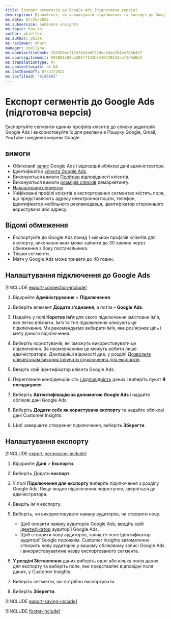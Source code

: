 ```yaml
---
title: Експорт сегментів до Google Ads (підготовча версія)
description: Дізнайтеся, як налаштувати підключення та експорт до Google Ads.
ms.date: 07/25/2022
ms.subservice: audience-insights
ms.topic: how-to
author: pkieffer
ms.author: philk
ms.reviewer: mhart
manager: shellyha
ms.openlocfilehash: fd7498ecf17ef8a3a8f22dcc49ae204bef88b47f
ms.sourcegitcommit: 594081c82ca385f7143b3416378533aaf2d6d0d3
ms.translationtype: MT
ms.contentlocale: uk-UA
ms.lasthandoff: 07/27/2022
ms.locfileid: "9196603"
---
```

# <a name="export-segments-to-google-ads-preview"></a>Експорт сегментів до Google Ads (підготовча версія)

Експортуйте сегменти єдиних профілів клієнтів до списку аудиторій Google Ads і використовуйте їх для реклами в Пошуку Google, Gmail, YouTube і медійній мережі Google.

## <a name="prerequisites"></a>вимоги

- Обліковий [запис](https://ads.google.com/) Google Ads і відповідні облікові дані адміністратора.
- Ідентифікатор [клієнта Google Ads](https://support.google.com/google-ads/answer/1704344).
- Виконуються вимоги [Політики](https://support.google.com/adspolicy/answer/6299717) відповідності клієнтів.
- Виконуються вимоги [розмірів списків](https://support.google.com/google-ads/answer/7558048) ремаркетингу.
- [Налаштовані сегменти](segments.md).
- Уніфіковані профілі клієнтів в експортованих сегментах містять поля, що представляють адресу електронної пошти, телефон, ідентифікатор мобільного рекламодавця, ідентифікатор стороннього користувача або адресу.

## <a name="known-limitations"></a>Відомі обмеження

- Експортуйте до Google Ads понад 1 мільйон профілів клієнтів для експорту, виконання яких може зайняти до 30 хвилин через обмеження з боку постачальника.
- Тільки сегменти.
- Матч у Google Ads може тривати до 48 годин.

## <a name="set-up-connection-to-google-ads"></a>Налаштування підключення до Google Ads

[!INCLUDE [export-connection-include](includes/export-connection-admn.md)]

1. Відкрийте **Адміністрування** > **Підключення**.

1. Виберіть елемент **Додати з'єднання**, а потім – **Google Ads**.

1. Надайте у полі **Коротке ім’я** для свого підключення змістовне ім'я, яке легко впізнати. Ім’я та тип підключення описують це підключення. Ми рекомендуємо вибирати ім’я, яке роз'яснює ціль і мету даного підключення.

1. Виберіть користувачів, які зможуть використовувати це підключення. За промовчанням це можуть робити лише адміністратори. Докладніші відомості див. у розділі [Дозвольте співавторам використовувати підключення для експортів](connections.md#allow-contributors-to-use-a-connection-for-exports).

1. Введіть свій ідентифікатор клієнта Google Ads.

1. Перегляньте конфіденційність [і відповідність](connections.md#data-privacy-and-compliance) даних і виберіть пункт **Я погоджуюся**.

1. Виберіть **Автентифікацію за допомогою Google Ads** і надайте облікові дані Google Ads.

1. Виберіть **Додати себе як користувача експорту** та надайте облікові дані Customer Insights.

1. Щоб завершити створення підключення, виберіть **Зберегти**.

## <a name="configure-an-export"></a>Налаштування експорту

[!INCLUDE [export-permission-include](includes/export-permission.md)]

1. Відкрийте **Дані** > **Експорти**.

1. Виберіть Додати **експорт**.

1. У полі **Підключення для експорту** виберіть підключення з розділу Google Ads. Якщо жодне підключення недоступне, зверніться до адміністратора.

1. Введіть ім'я експорту.

1. Виберіть, чи використовувати наявну аудиторію, чи створити нову.
   - Щоб оновити наявну аудиторію Google Ads, введіть свій [ідентифікатор](https://support.google.com/google-ads/answer/7558048?hl=en#:~:text=Audience%20lists%20is%20a%20section,Display%20Network%20through%20remarketing%20campaigns) аудиторії Google Ads.
   - Щоб створити нову аудиторію, залиште поле Ідентифікатор аудиторії Google порожнім. Customer Insights автоматично створить нову аудиторію у вашому обліковому записі Google Ads і використовуватиме назву експортованого сегмента.

1. **У розділі Зіставлення** даних виберіть одне або кілька полів даних для експорту та виберіть поле, яке представляє відповідні поля даних, у Customer Insights.

1. Виберіть сегменти, які потрібно експортувати.

1. Виберіть **Зберегти**.

[!INCLUDE [export-saving-include](includes/export-saving.md)]

[!INCLUDE [footer-include](includes/footer-banner.md)]
